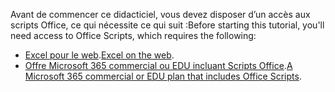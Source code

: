 <span data-ttu-id="f61c2-101">Avant de commencer ce didacticiel, vous devez disposer d’un accès aux scripts Office, ce qui nécessite ce qui suit :</span><span class="sxs-lookup"><span data-stu-id="f61c2-101">Before starting this tutorial, you'll need access to Office Scripts, which requires the following:</span></span>

- <span data-ttu-id="f61c2-102">[Excel pour le web](https://www.office.com/launch/excel).</span><span class="sxs-lookup"><span data-stu-id="f61c2-102">[Excel on the web](https://www.office.com/launch/excel).</span></span>
- <span data-ttu-id="f61c2-103">[Offre Microsoft 365 commercial ou EDU incluant Scripts Office](/microsoft-365/admin/manage/manage-office-scripts-settings).</span><span class="sxs-lookup"><span data-stu-id="f61c2-103">[A Microsoft 365 commercial or EDU plan that includes Office Scripts](/microsoft-365/admin/manage/manage-office-scripts-settings).</span></span>